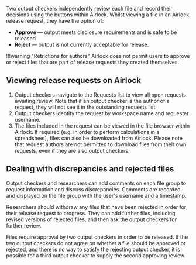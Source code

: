 Two output checkers independently review each file and record their decisions using the buttons within Airlock.
Whilst viewing a file in an Airlock release request, they have the option of: 

* **Approve** — output meets disclosure requirements and is safe to be released
* **Reject** — output is not currently acceptable for release. 

!!!warning "Retrictions for authors"
    Airlock does not permit users to approve or reject files that are part of release requests they created themselves.


## Viewing release requests on Airlock

1. Output checkers navigate to the Requests list to view all open requests
    awaiting review. Note that if an output checker is the author of a request, they
    will not see it in the outstanding requests list. 
1. Output checkers identify the request by workspace name and requester username.
1. The files included in the request can be viewed in the file
    browser within Airlock. If required (e.g. in order to perform calculations
    in a spreadsheet), files can also be downloaded from Airlock. Please note
    that request authors are not permitted to download files from their own requests, even if they
    are also output checkers.

## Dealing with discrepancies and rejected files

Output checkers and researchers can add comments on each file group to request
information and discuss discrepancies. Comments are recorded and displayed on the
file group with the user's username and a timestamp.

Researchers should withdraw any files that have been rejected in order for their
release request to progress. They can add further files, including revised versions
of rejected files, and then ask the output checkers for further review.

Files require approval by two output checkers in order to be released. If the two output checkers 
do not agree on whether a file should be approved or rejected,
and there is no way to satisfy the rejecting output checker, it is possible for a
third output checker to supply the second approving review.
